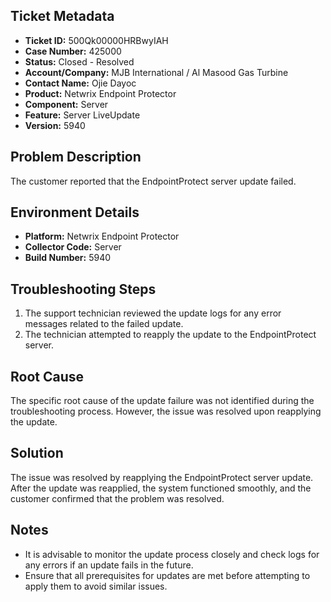 ## Ticket Metadata
- **Ticket ID:** 500Qk00000HRBwyIAH
- **Case Number:** 425000
- **Status:** Closed - Resolved
- **Account/Company:** MJB International / Al Masood Gas Turbine
- **Contact Name:** Ojie Dayoc
- **Product:** Netwrix Endpoint Protector
- **Component:** Server
- **Feature:** Server LiveUpdate
- **Version:** 5940

## Problem Description
The customer reported that the EndpointProtect server update failed.

## Environment Details
- **Platform:** Netwrix Endpoint Protector
- **Collector Code:** Server
- **Build Number:** 5940

## Troubleshooting Steps
1. The support technician reviewed the update logs for any error messages related to the failed update.
2. The technician attempted to reapply the update to the EndpointProtect server.

## Root Cause
The specific root cause of the update failure was not identified during the troubleshooting process. However, the issue was resolved upon reapplying the update.

## Solution
The issue was resolved by reapplying the EndpointProtect server update. After the update was reapplied, the system functioned smoothly, and the customer confirmed that the problem was resolved.

## Notes
- It is advisable to monitor the update process closely and check logs for any errors if an update fails in the future.
- Ensure that all prerequisites for updates are met before attempting to apply them to avoid similar issues.